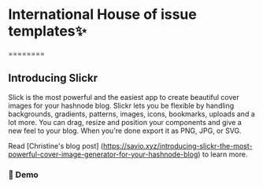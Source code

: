 <!-- [![Slickr](public/assets/logo.png)](https://slickr.vercel.app/) -->

# International House of issue templates✨️

========

 <!-- [![slickr licence](https://img.shields.io/github/license/saviomartin/slickr?style=flat-square)](https://github.com/saviomartin/slickr/blob/master/LICENSE)[![slickr forks](https://img.shields.io/github/forks/saviomartin/slickr?style=flat-square) ](https://github.com/saviomartin/slickr/fork)[![slickr stars](https://img.shields.io/github/stars/saviomartin/slickr?style=flat-square) ](https://github.com/saviomartin/slickr/stargazers)[![slickr issues](https://img.shields.io/github/issues/saviomartin/slickr?style=flat-square) ](https://github.com/saviomartin/slickr/issues)[![slickr pull-requests](https://img.shields.io/github/issues-pr/saviomartin/slickr?style=flat-square) ](https://github.com/saviomartin/slickr/pulls)[![](https://img.shields.io/twitter/url?label=Share%20on%20Twitter&style=social&url=https%3A%2F%2Fgithub.com%2Fsaviomartin%2Fslickr)](https://twitter.com/intent/tweet?text=Checkout%20slickr.vercel.app%20by%20@saviomartin7.%20The%20most%20powerful%20way%20to%20create%20awesome%20cover%20images%20for%20your%20@hashnode%20blog%20🔥) -->

<!-- ![slickr gif](public/assets/slickr.gif) -->

<!-- [View Demo](https://slickr.vercel.app/) · [Report Bug](https://github.com/saviomartin/slickr/issues/new/choose) · [Request Feature](https://github.com/saviomartin/slickr/issues/new/choose) -->

## Introducing Slickr

Slick is the most powerful and the easiest app to create beautiful cover images for your hashnode blog. Slickr lets you be flexible by handling backgrounds, gradients, patterns, images, icons, bookmarks, uploads and a lot more. You can drag, resize and position your components and give a new feel to your blog. When you're done export it as PNG, JPG, or SVG.

Read [Christine's blog post] (<https://savio.xyz/introducing-slickr-the-most-powerful-cover-image-generator-for-your-hashnode-blog>) to learn more.

### 🚀 Demo

 <!-- [![](public/assets/slickr-cover.png) ](https://slickr.vercel.app/)Try the App: \[Slickr\](<https://slickr.vercel.app/>) -->
